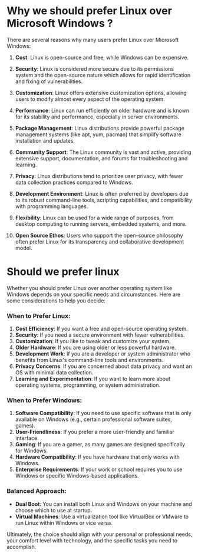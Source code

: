 # Why we should prefer Linux over Microsoft Windows ?

There are several reasons why many users prefer Linux over Microsoft Windows:

1. **Cost**: Linux is open-source and free, while Windows can be expensive.

2. **Security**: Linux is considered more secure due to its permissions system and the open-source nature which allows for rapid identification and fixing of vulnerabilities.

3. **Customization**: Linux offers extensive customization options, allowing users to modify almost every aspect of the operating system.

4. **Performance**: Linux can run efficiently on older hardware and is known for its stability and performance, especially in server environments.

5. **Package Management**: Linux distributions provide powerful package management systems (like apt, yum, pacman) that simplify software installation and updates.

6. **Community Support**: The Linux community is vast and active, providing extensive support, documentation, and forums for troubleshooting and learning.

7. **Privacy**: Linux distributions tend to prioritize user privacy, with fewer data collection practices compared to Windows.

8. **Development Environment**: Linux is often preferred by developers due to its robust command-line tools, scripting capabilities, and compatibility with programming languages.

9. **Flexibility**: Linux can be used for a wide range of purposes, from desktop computing to running servers, embedded systems, and more.

10. **Open Source Ethos**: Users who support the open-source philosophy often prefer Linux for its transparency and collaborative development model.

# Should we prefer linux

Whether you should prefer Linux over another operating system like Windows depends on your specific needs and circumstances. Here are some considerations to help you decide:

### When to Prefer Linux:
1. **Cost Efficiency**: If you want a free and open-source operating system.
2. **Security**: If you need a secure environment with fewer vulnerabilities.
3. **Customization**: If you like to tweak and customize your system.
4. **Older Hardware**: If you are using older or less powerful hardware.
5. **Development Work**: If you are a developer or system administrator who benefits from Linux's command-line tools and environments.
6. **Privacy Concerns**: If you are concerned about data privacy and want an OS with minimal data collection.
7. **Learning and Experimentation**: If you want to learn more about operating systems, programming, or system administration.

### When to Prefer Windows:
1. **Software Compatibility**: If you need to use specific software that is only available on Windows (e.g., certain professional software suites, games).
2. **User-Friendliness**: If you prefer a more user-friendly and familiar interface.
3. **Gaming**: If you are a gamer, as many games are designed specifically for Windows.
4. **Hardware Compatibility**: If you have hardware that only works with Windows.
5. **Enterprise Requirements**: If your work or school requires you to use Windows or specific Windows-based applications.

### Balanced Approach:
- **Dual Boot**: You can install both Linux and Windows on your machine and choose which to use at startup.
- **Virtual Machines**: Use a virtualization tool like VirtualBox or VMware to run Linux within Windows or vice versa.

Ultimately, the choice should align with your personal or professional needs, your comfort level with technology, and the specific tasks you need to accomplish.
